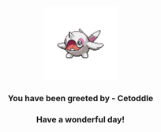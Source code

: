 <p align="center">
    <img src="https://raw.githubusercontent.com/PokeAPI/sprites/master/sprites/pokemon/974.png" width="150" height="150">
</p>
<h3 align="center">You have been greeted by - <b>Cetoddle</b></h3>
<h3 align="center">Have a wonderful day!</h3>
